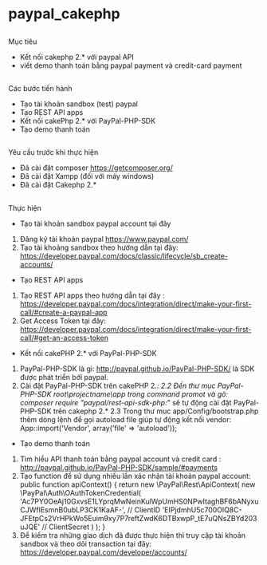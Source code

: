 # paypal_cakephp
##

Mục tiêu
- Kết nối cakephp 2.* với paypal API
- viết demo thanh toán bằng paypal payment và credit-card payment
##

Các bước tiến hành
- Tạo tài khoản sandbox (test) paypal
- Tạo REST API apps
- Kết nối cakePhp 2.* với PayPal-PHP-SDK
- Tạo demo thanh toán
##

Yêu cầu trước khi thực hiện
- Đã cài đặt composer https://getcomposer.org/
- Đã cài đặt Xampp (đối với máy windows)
- Đã cài đặt Cakephp 2.*

##

Thực hiện
- Tạo tài khoản sandbox paypal account tại đây
1. Đăng ký tài khoản paypal https://www.paypal.com/
2. Tạo tài khoảng sandbox theo hướng dẫn tại đây: https://developer.paypal.com/docs/classic/lifecycle/sb_create-accounts/
- Tạo REST API apps 
1. Tạo REST API apps theo hướng dẫn tại đây : https://developer.paypal.com/docs/integration/direct/make-your-first-call/#create-a-paypal-app
2. Get Access Token tại đây: https://developer.paypal.com/docs/integration/direct/make-your-first-call/#get-an-access-token
- Kết nối cakePHP 2.* với PayPal-PHP-SDK
1. PayPal-PHP-SDK là gì: http://paypal.github.io/PayPal-PHP-SDK/ là SDK được phát triển bới paypal.
2. Cài đặt PayPal-PHP-SDK trên cakePHP 2.*:
 2.2 Đến thư mục PayPal-PHP-SDK root\projectname\app trong command promot và gõ: composer require "paypal/rest-api-sdk-php:*" sẽ tự động cài đặt PayPal-PHP-SDK trên cakephp 2.*
 2.3 Trong thư muc app/Config/bootstrap.php thêm dòng lệnh để gọi autoload file giúp tự động kết nối vendor: App::import('Vendor', array('file' => 'autoload'));
- Tạo demo thanh toán
1. Tìm hiểu API thanh toán bằng paypal account và credit card : http://paypal.github.io/PayPal-PHP-SDK/sample/#payments
2. Tạo function để sử dụng nhiều lần xác nhận tài khoản paypal account: 
public function apiContext() {
		return new \PayPal\Rest\ApiContext(
		    new \PayPal\Auth\OAuthTokenCredential(
		        'Ac7PY0OeAj10GxvsE1LYprqMwNeinKulWpUmHS0NPwItaghBF6bANyxuCJWflEsmnB0ubLP3CK1KaAF-',     // ClientID
		        'EIPjdmhU5c700OlQ8C-JFEtpCs2VrHPkWo5Euim9xy7P7reftZwdK6DTBxwpP_tE7uQNsZBYd203uJQE'      // ClientSecret
		    )
		);
	}
3. Để kiểm tra những giao dịch đã được thực hiện thì truy cập tài khoản sandbox và theo dõi transaction tại đây: https://developer.paypal.com/developer/accounts/
